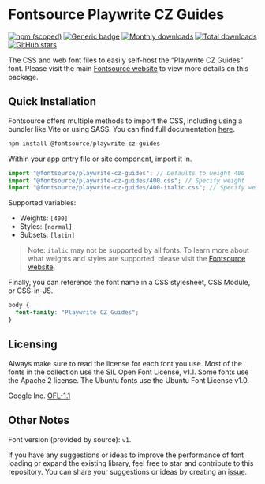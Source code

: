# Fontsource Playwrite CZ Guides

[![npm (scoped)](https://img.shields.io/npm/v/@fontsource/playwrite-cz-guides?color=brightgreen)](https://www.npmjs.com/package/@fontsource/playwrite-cz-guides) [![Generic badge](https://img.shields.io/badge/fontsource-passing-brightgreen)](https://github.com/fontsource/fontsource) [![Monthly downloads](https://badgen.net/npm/dm/@fontsource/playwrite-cz-guides)](https://github.com/fontsource/fontsource) [![Total downloads](https://badgen.net/npm/dt/@fontsource/playwrite-cz-guides)](https://github.com/fontsource/fontsource) [![GitHub stars](https://img.shields.io/github/stars/fontsource/fontsource.svg?style=social&label=Star)](https://github.com/fontsource/fontsource/stargazers)

The CSS and web font files to easily self-host the “Playwrite CZ Guides” font. Please visit the main [Fontsource website](https://fontsource.org/fonts/playwrite-cz-guides) to view more details on this package.

## Quick Installation

Fontsource offers multiple methods to import the CSS, including using a bundler like Vite or using SASS. You can find full documentation [here](https://fontsource.org/docs/getting-started/introduction).

```javascript
npm install @fontsource/playwrite-cz-guides
```

Within your app entry file or site component, import it in.

```javascript
import "@fontsource/playwrite-cz-guides"; // Defaults to weight 400
import "@fontsource/playwrite-cz-guides/400.css"; // Specify weight
import "@fontsource/playwrite-cz-guides/400-italic.css"; // Specify weight and style
```

Supported variables:
- Weights: `[400]`
- Styles: `[normal]`
- Subsets: `[latin]`

> Note: `italic` may not be supported by all fonts. To learn more about what weights and styles are supported, please visit the [Fontsource website](https://fontsource.org/fonts/playwrite-cz-guides).

Finally, you can reference the font name in a CSS stylesheet, CSS Module, or CSS-in-JS.

```css
body {
  font-family: "Playwrite CZ Guides";
}
```

## Licensing
Always make sure to read the license for each font you use. Most of the fonts in the collection use the SIL Open Font License, v1.1. Some fonts use the Apache 2 license. The Ubuntu fonts use the Ubuntu Font License v1.0.

Google Inc.
[OFL-1.1](http://scripts.sil.org/OFL)

## Other Notes
Font version (provided by source): `v1`.

If you have any suggestions or ideas to improve the performance of font loading or expand the existing library, feel free to star and contribute to this repository. You can share your suggestions or ideas by creating an [issue](https://github.com/fontsource/fontsource/issues).
